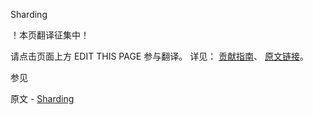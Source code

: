  Sharding

 ！本页翻译征集中！

请点击页面上方 EDIT THIS PAGE 参与翻译。
详见：
[贡献指南]( https://github.com/JinMuInfo/MongoDB-Manual-zh/blob/master/CONTRIBUTING.md )、
[原文链接](  https://docs.mongodb.com/manual/sharding/  )。

 参见

原文 - [Sharding]( https://docs.mongodb.com/manual/sharding/ )

